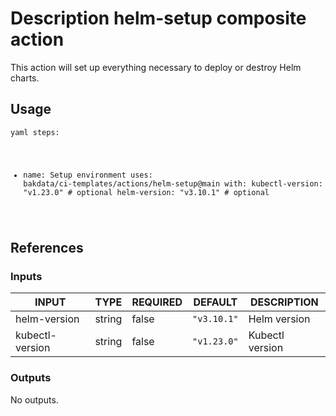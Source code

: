 <h1>Description helm-setup composite action</h1>

This action will set up everything necessary to deploy or destroy Helm charts.

<h2>Usage</h2>

<code>yaml
steps:
  - name: Setup environment
    uses: bakdata/ci-templates/actions/helm-setup@main
    with:
      kubectl-version: "v1.23.0" # optional
      helm-version: "v3.10.1" # optional
</code>

<h2>References</h2>

<h3>Inputs</h3>

<!-- AUTO-DOC-INPUT:START - Do not remove or modify this section -->

|      INPUT      |  TYPE  | REQUIRED |   DEFAULT   |   DESCRIPTION   |
|-----------------|--------|----------|-------------|-----------------|
|  helm-version   | string |  false   | <code>"v3.10.1"</code> |  Helm version   |
| kubectl-version | string |  false   | <code>"v1.23.0"</code> | Kubectl version |

<!-- AUTO-DOC-INPUT:END -->

<h3>Outputs</h3>

<!-- AUTO-DOC-OUTPUT:START - Do not remove or modify this section -->
No outputs.
<!-- AUTO-DOC-OUTPUT:END -->
